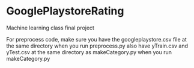 # GooglePlaystoreRating
Machine learning class final project

For preprocess code, make sure you have the googleplaystore.csv file at the same directory when you run preprocess.py    also have yTrain.csv and yTest.csv at the same directory as makeCategory.py when you run makeCategory.py
